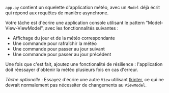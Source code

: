 `app.py` contient un squelette d'application météo, avec un `Model` déjà écrit qui répond aux requêtes de manière asynchrone.

Votre tâche est d'écrire une application console utilisant le pattern "Model-View-ViewModel", avec les fonctionnalités suivantes :
- Affichage du jour et de la météo correspondante
- Une commande pour rafraîchir la météo
- Une commande pour passer au jour suivant
- Une commande pour passer au jour précédent

Une fois que c'est fait, ajoutez une fonctionalité de résilience : l'application doit réessayer d'obtenir la météo plusieurs fois en cas d'erreur.

_Tâche optionelle_ : Essayez d'écrire une autre `View` utilisant [tkinter](https://docs.python.org/3/library/tkinter.html), ce qui ne devrait normalement pas nécessiter de changements au `ViewModel`.
